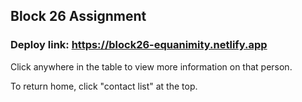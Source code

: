 ## Block 26 Assignment

### Deploy link: https://block26-equanimity.netlify.app

Click anywhere in the table to view more information on that person.

To return home, click "contact list" at the top.
